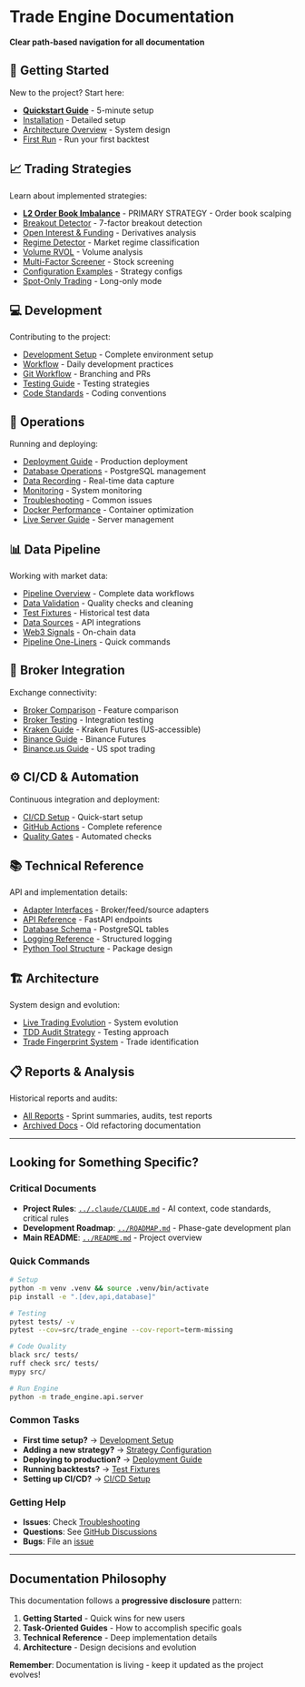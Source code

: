 # Trade Engine Documentation

**Clear path-based navigation for all documentation**

## 🚀 Getting Started

New to the project? Start here:
- [**Quickstart Guide**](getting-started/quickstart.md) - 5-minute setup
- [Installation](getting-started/installation.md) - Detailed setup
- [Architecture Overview](getting-started/architecture-overview.md) - System design
- [First Run](getting-started/first-run.md) - Run your first backtest

## 📈 Trading Strategies

Learn about implemented strategies:
- [**L2 Order Book Imbalance**](strategies/l2-imbalance.md) - PRIMARY STRATEGY - Order book scalping
- [Breakout Detector](strategies/breakout-detector.md) - 7-factor breakout detection
- [Open Interest & Funding](strategies/open-interest-funding.md) - Derivatives analysis
- [Regime Detector](strategies/regime-detector.md) - Market regime classification
- [Volume RVOL](strategies/volume-rvol.md) - Volume analysis
- [Multi-Factor Screener](strategies/multi-factor-screener.md) - Stock screening
- [Configuration Examples](strategies/configuration-examples.md) - Strategy configs
- [Spot-Only Trading](strategies/spot-only-trading.md) - Long-only mode

## 💻 Development

Contributing to the project:
- [Development Setup](development/setup.md) - Complete environment setup
- [Workflow](development/workflow.md) - Daily development practices
- [Git Workflow](development/git-workflow.md) - Branching and PRs
- [Testing Guide](development/testing.md) - Testing strategies
- [Code Standards](development/code-standards.md) - Coding conventions

## 🔧 Operations

Running and deploying:
- [Deployment Guide](operations/deployment.md) - Production deployment
- [Database Operations](operations/database.md) - PostgreSQL management
- [Data Recording](operations/data-recording.md) - Real-time data capture
- [Monitoring](operations/monitoring.md) - System monitoring
- [Troubleshooting](operations/troubleshooting.md) - Common issues
- [Docker Performance](operations/docker-performance.md) - Container optimization
- [Live Server Guide](operations/live-server-quick-reference.md) - Server management

## 📊 Data Pipeline

Working with market data:
- [Pipeline Overview](data/pipeline-overview.md) - Complete data workflows
- [Data Validation](data/validation.md) - Quality checks and cleaning
- [Test Fixtures](data/fixtures.md) - Historical test data
- [Data Sources](data/sources.md) - API integrations
- [Web3 Signals](data/web3-signals.md) - On-chain data
- [Pipeline One-Liners](data/pipeline-one-liners.md) - Quick commands

## 🏦 Broker Integration

Exchange connectivity:
- [Broker Comparison](brokers/comparison.md) - Feature comparison
- [Broker Testing](brokers/testing.md) - Integration testing
- [Kraken Guide](brokers/kraken.md) - Kraken Futures (US-accessible)
- [Binance Guide](brokers/binance.md) - Binance Futures
- [Binance.us Guide](brokers/binance-us.md) - US spot trading

## ⚙️ CI/CD & Automation

Continuous integration and deployment:
- [CI/CD Setup](ci-cd/setup.md) - Quick-start setup
- [GitHub Actions](ci-cd/github-actions.md) - Complete reference
- [Quality Gates](ci-cd/quality-gates.md) - Automated checks

## 📚 Technical Reference

API and implementation details:
- [Adapter Interfaces](reference/adapters/) - Broker/feed/source adapters
- [API Reference](reference/api/) - FastAPI endpoints
- [Database Schema](reference/database-schema.md) - PostgreSQL tables
- [Logging Reference](reference/logging.md) - Structured logging
- [Python Tool Structure](reference/python-tool-structure.md) - Package design

## 🏗️ Architecture

System design and evolution:
- [Live Trading Evolution](architecture/live-trading-evolution.md) - System evolution
- [TDD Audit Strategy](architecture/tdd-audit-and-strategy.md) - Testing approach
- [Trade Fingerprint System](architecture/trade-fingerprint-system.md) - Trade identification

## 📋 Reports & Analysis

Historical reports and audits:
- [All Reports](reports/) - Sprint summaries, audits, test reports
- [Archived Docs](archive/) - Old refactoring documentation

---

## Looking for Something Specific?

### Critical Documents
- **Project Rules**: [`../.claude/CLAUDE.md`](../.claude/CLAUDE.md) - AI context, code standards, critical rules
- **Development Roadmap**: [`../ROADMAP.md`](../ROADMAP.md) - Phase-gate development plan
- **Main README**: [`../README.md`](../README.md) - Project overview

### Quick Commands
```bash
# Setup
python -m venv .venv && source .venv/bin/activate
pip install -e ".[dev,api,database]"

# Testing
pytest tests/ -v
pytest --cov=src/trade_engine --cov-report=term-missing

# Code Quality
black src/ tests/
ruff check src/ tests/
mypy src/

# Run Engine
python -m trade_engine.api.server
```

### Common Tasks
- **First time setup?** → [Development Setup](development/setup.md)
- **Adding a new strategy?** → [Strategy Configuration](strategies/configuration-examples.md)
- **Deploying to production?** → [Deployment Guide](operations/deployment.md)
- **Running backtests?** → [Test Fixtures](data/fixtures.md)
- **Setting up CI/CD?** → [CI/CD Setup](ci-cd/setup.md)

### Getting Help
- **Issues**: Check [Troubleshooting](operations/troubleshooting.md)
- **Questions**: See [GitHub Discussions](https://github.com/adamoates/Trade-Engine/discussions)
- **Bugs**: File an [issue](https://github.com/adamoates/Trade-Engine/issues)

---

## Documentation Philosophy

This documentation follows a **progressive disclosure** pattern:
1. **Getting Started** - Quick wins for new users
2. **Task-Oriented Guides** - How to accomplish specific goals
3. **Technical Reference** - Deep implementation details
4. **Architecture** - Design decisions and evolution

**Remember**: Documentation is living - keep it updated as the project evolves!
